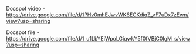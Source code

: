 Docspot video -https://drive.google.com/file/d/1PHv0mhEJwvWK6ECKdiqZ_vF7uDx7zEwn/view?usp=sharing

Docspot file -https://drive.google.com/file/d/1_u1LbYEjWpoLGiqwkY5f0fVBjC0IgM_s/view?usp=sharing
